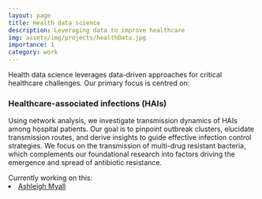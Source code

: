 ```yaml
---
layout: page
title: Health data science
description: Leveraging data to improve healthcare
img: assets/img/projects/healthData.jpg
importance: 1
category: work
---
```


Health data science leverages data-driven approaches for critical healthcare challenges. Our primary focus is centred
on:

### Healthcare-associated infections (HAIs)

Using network analysis, we investigate transmission dynamics of HAIs among hospital patients. Our goal is to pinpoint
outbreak clusters, elucidate transmission routes, and derive insights to guide effective infection control strategies.
We focus on the transmission of multi-drug resistant bacteria, which complements our foundational research into factors
driving the emergence and spread of antibiotic resistance.

<div>
<span> Currently working on this: </span>
  <li class="tab"><a href="/people/ashleighMyall/">Ashleigh Myall</a></li>
</div>
